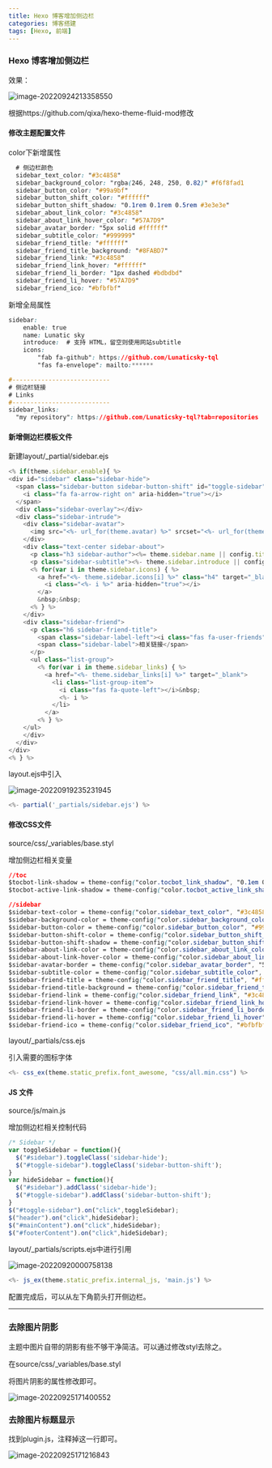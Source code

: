```yaml
---
title: Hexo 博客增加侧边栏
categories: 博客搭建
tags: [Hexo, 前端]
---
```

### Hexo 博客增加侧边栏

效果：

![image-20220924213358550](https://raw.githubusercontent.com/Lunaticsky-tql/my_picbed/main/Hexo%20%E5%8D%9A%E5%AE%A2%E5%A2%9E%E5%8A%A0%E4%BE%A7%E8%BE%B9%E6%A0%8F/20220924220650778115_333_image-20220924213358550.png)

根据https://github.com/qixa/hexo-theme-fluid-mod修改

#### 修改主题配置文件

color下新增属性

```css
  # 侧边栏颜色
  sidebar_text_color: "#3c4858"
  sidebar_background_color: "rgba(246, 248, 250, 0.82)" #f6f8fad1
  sidebar_button_color: "#99a9bf"
  sidebar_button_shift_color: "#ffffff"
  sidebar_button_shift_shadow: "0.1rem 0.1rem 0.5rem #3e3e3e"
  sidebar_about_link_color: "#3c4858"
  sidebar_about_link_hover_color: "#57A7D9"
  sidebar_avatar_border: "5px solid #ffffff"
  sidebar_subtitle_color: "#999999"
  sidebar_friend_title: "#ffffff"
  sidebar_friend_title_background: "#8FABD7"
  sidebar_friend_link: "#3c4858"
  sidebar_friend_link_hover: "#ffffff"
  sidebar_friend_li_border: "1px dashed #bdbdbd"
  sidebar_friend_li_hover: "#57A7D9"
  sidebar_friend_ico: "#bfbfbf"
```

新增全局属性

```css
sidebar:
    enable: true
    name: Lunatic sky
    introduce:  # 支持 HTML，留空则使用网站subtitle
    icons: 
        "fab fa-github": https://github.com/Lunaticsky-tql
        "fas fa-envelope": mailto:******

#---------------------------
# 侧边栏链接
# Links
#---------------------------    
sidebar_links:
  "my repository": https://github.com/Lunaticsky-tql?tab=repositories
```



#### 新增侧边栏模板文件

新建layout/_partial/sidebar.ejs

```javascript
<% if(theme.sidebar.enable){ %>
<div id="sidebar" class="sidebar-hide">
  <span class="sidebar-button sidebar-button-shift" id="toggle-sidebar" >
    <i class="fa fa-arrow-right on" aria-hidden="true"></i>
  </span>
  <div class="sidebar-overlay"></div>
  <div class="sidebar-intrude">
    <div class="sidebar-avatar">
      <img src="<%- url_for(theme.avatar) %>" srcset="<%- url_for(theme.avatar) %>" alt="avatar"/>
    </div>
    <div class="text-center sidebar-about">
      <p class="h3 sidebar-author"><%= theme.sidebar.name || config.title %></p>
      <p class="sidebar-subtitle"><%- theme.sidebar.introduce || config.subtitle %></p>
      <% for(var i in theme.sidebar.icons) { %>
        <a href="<%- theme.sidebar.icons[i] %>" class="h4" target="_blank">
          <i class="<%- i %>" aria-hidden="true"></i>
        </a>
        &nbsp;&nbsp;
      <% } %>
    </div>
    <div class="sidebar-friend">
      <p class="h6 sidebar-friend-title">
        <span class="sidebar-label-left"><i class="fas fa-user-friends"></i></span>
        <span class="sidebar-label">相关链接</span>
      </p>
      <ul class="list-group">
        <% for(var i in theme.sidebar_links) { %>
          <a href="<%- theme.sidebar_links[i] %>" target="_blank">
            <li class="list-group-item">
              <i class="fas fa-quote-left"></i>&nbsp;
              <%- i %>
            </li>
          </a>
        <% } %>
    </ul>
    </div>
  </div>
</div>
<% } %>
```

layout.ejs中引入

![image-20220919235231945](https://raw.githubusercontent.com/Lunaticsky-tql/my_picbed/main/Hexo%20%E5%8D%9A%E5%AE%A2%E5%A2%9E%E5%8A%A0%E4%BE%A7%E8%BE%B9%E6%A0%8F/20220920002715526487_276_image-20220919235231945.png)

```javascript
<%- partial('_partials/sidebar.ejs') %>
```

#### 修改CSS文件

source/css/_variables/base.styl

增加侧边栏相关变量

```css
//toc
$tocbot-link-shadow = theme-config("color.tocbot_link_shadow", "0.1em 0.1em 0.2em #ffffff")
$tocbot-active-link-shadow = theme-config("color.tocbot_active_link_shadow", "0.1em 0.1em 0.2em #ffbcbc")

//sidebar
$sidebar-text-color = theme-config("color.sidebar_text_color", "#3c4858")
$sidebar-background-color = theme-config("color.sidebar_background_color", "#f6f8fad1")
$sidebar-button-color = theme-config("color.sidebar_button_color", "#99a9bf")
$sidebar-button-shift-color = theme-config("color.sidebar_button_shift_color", "#ffffff")
$sidebar-button-shift-shadow = theme-config("color.sidebar_button_shift_shadow", "0.1rem 0.1rem 0.5rem #3e3e3e")
$sidebar-about-link-color = theme-config("color.sidebar_about_link_color", "#3c4858")
$sidebar-about-link-hover-color = theme-config("color.sidebar_about_link_hover_color", "#fe4365")
$sidebar-avatar-border = theme-config("color.sidebar_avatar_border", "5px solid #ffffff")
$sidebar-subtitle-color = theme-config("color.sidebar_subtitle_color", "#999999")
$sidebar-friend-title = theme-config("color.sidebar_friend_title", "#ffffff")
$sidebar-friend-title-background = theme-config("color.sidebar_friend_title_background", "#fe91b4")
$sidebar-friend-link = theme-config("color.sidebar_friend_link", "#3c4858")
$sidebar-friend-link-hover = theme-config("color.sidebar_friend_link_hover", "#ffffff")
$sidebar-friend-li-border = theme-config("color.sidebar_friend_li_border", "1px dashed #bdbdbd")
$sidebar-friend-li-hover = theme-config("color.sidebar_friend_li_hover", "#fe91b4")
$sidebar-friend-ico = theme-config("color.sidebar_friend_ico", "#bfbfbf")
```

layout/_partials/css.ejs

引入需要的图标字体

```javascript
<%- css_ex(theme.static_prefix.font_awesome, "css/all.min.css") %>
```

#### JS 文件

source/js/main.js

增加侧边栏相关控制代码

```javascript
/* Sidebar */
var toggleSidebar = function(){
  $("#sidebar").toggleClass('sidebar-hide');
  $("#toggle-sidebar").toggleClass('sidebar-button-shift');
}
var hideSidebar = function(){
  $("#sidebar").addClass('sidebar-hide');
  $("#toggle-sidebar").addClass('sidebar-button-shift');
}
$("#toggle-sidebar").on("click",toggleSidebar);
$("header").on("click",hideSidebar);
$("#mainContent").on("click",hideSidebar);
$("#footerContent").on("click",hideSidebar);
```

layout/_partials/scripts.ejs中进行引用

![image-20220920000758138](https://raw.githubusercontent.com/Lunaticsky-tql/my_picbed/main/Hexo%20%E5%8D%9A%E5%AE%A2%E5%A2%9E%E5%8A%A0%E4%BE%A7%E8%BE%B9%E6%A0%8F/20220920002717155064_217_image-20220920000758138.png)

```javascript
<%- js_ex(theme.static_prefix.internal_js, 'main.js') %>
```

配置完成后，可以从左下角箭头打开侧边栏。

---

### 去除图片阴影

主题中图片自带的阴影有些不够干净简洁。可以通过修改styl去除之。

在source/css/_variables/base.styl

将图片阴影的属性修改即可。

![image-20220925171400552](https://raw.githubusercontent.com/Lunaticsky-tql/my_picbed/main/Hexo%20%E5%8D%9A%E5%AE%A2%E5%A2%9E%E5%8A%A0%E4%BE%A7%E8%BE%B9%E6%A0%8F/20220924220653383643_614_image-20220924213743047.png)

### 去除图片标题显示

找到plugin.js，注释掉这一行即可。

![image-20220925171216843](https://raw.githubusercontent.com/Lunaticsky-tql/my_picbed/main/Hexo%20%E5%8D%9A%E5%AE%A2%E5%A2%9E%E5%8A%A0%E4%BE%A7%E8%BE%B9%E6%A0%8F/20220925171426671667_100_image-20220925171216843.png)